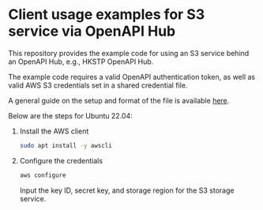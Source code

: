 # Client usage examples for S3 service via OpenAPI Hub

This repository provides the example code for using an S3 service behind an OpenAPI Hub, e.g., HKSTP OpenAPI Hub.

The example code requires a valid OpenAPI authentication token, as well as valid AWS S3 credentials set in a shared credential file.

A general guide on the setup and format of the file is available [here](https://docs.aws.amazon.com/sdkref/latest/guide/file-format.html).

Below are the steps for Ubuntu 22.04:

1. Install the AWS client
   ```bash
   sudo apt install -y awscli
   ```
1. Configure the credentials
   ```bash
   aws configure
   ```
   Input the key ID, secret key, and storage region for the S3 storage service.
